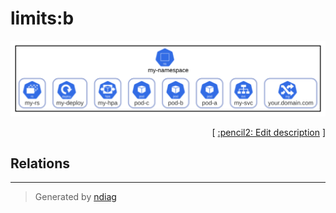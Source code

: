 # limits:b

![diagram](label-limits_b.svg)



<p align="right">
  [ <a href="../input/ndiag.descriptions/_label-limits_b.md">:pencil2: Edit description</a> ]
<p>

## Relations

---

> Generated by [ndiag](https://github.com/k1LoW/ndiag)
